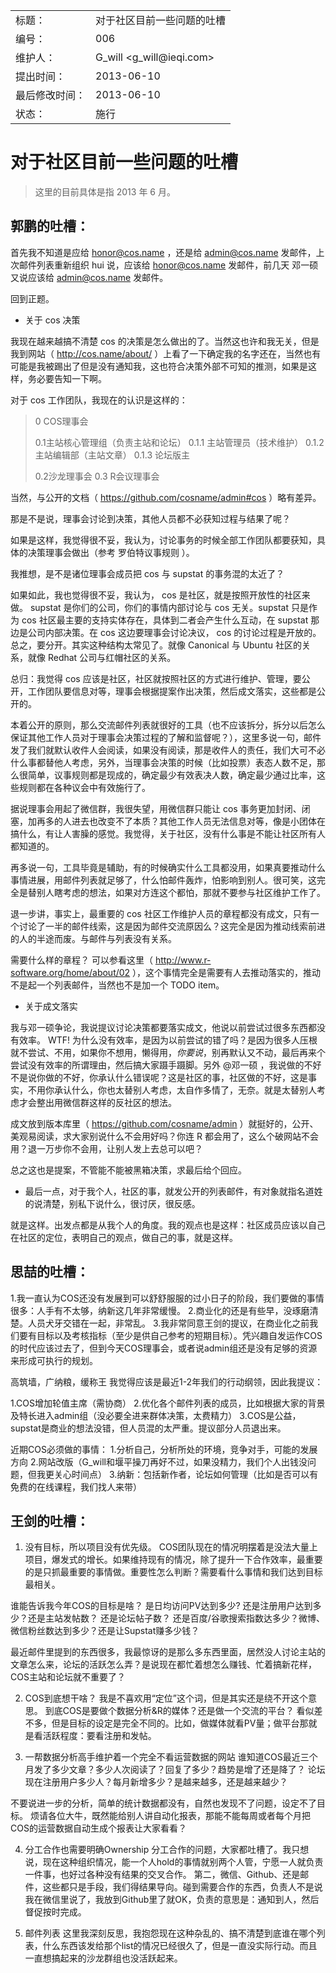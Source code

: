 <table>
    <tr>
        <td>标题：</td>
        <td>对于社区目前一些问题的吐槽</td>
    </tr>
    <tr>
        <td>编号：</td>
        <td>006</td>
    </tr>
    <tr>
        <td>维护人：</td>
        <td>G_will &lt;g_will@ieqi.com&gt;</td>
    </tr>
    <tr>
        <td>提出时间：</td>
        <td> 2013-06-10 </td>
    </tr>
    <tr>
        <td>最后修改时间：</td>
        <td> 2013-06-10 </td>
    </tr>
    <tr>
        <td>状态：</td>
        <td>施行</td>
    </tr> 
</table>

# 对于社区目前一些问题的吐槽

> 这里的目前具体是指 2013 年 6 月。

## 郭鹏的吐槽：

首先我不知道是应给 honor@cos.name ，还是给 admin@cos.name 发邮件，上次邮件列表重新组织 hui 说，应该给 honor@cos.name 发邮件，前几天 邓一硕 又说应该给 admin@cos.name 发邮件。

回到正题。

-  关于 cos 决策

我现在越来越搞不清楚 cos 的决策是怎么做出的了。当然这也许和我无关，但是我到网站（ http://cos.name/about/ ）上看了一下确定我的名字还在，当然也有可能是我被踢出了但是没有通知我，这也符合决策外部不可知的推测，如果是这样，务必要告知一下啊。

对于 cos 工作团队，我现在的认识是这样的：

>   0 COS理事会
>   
>   0.1主站核心管理组（负责主站和论坛）
>   0.1.1 主站管理员（技术维护）
>   0.1.2 主站编辑部（主站文章）
>   0.1.3 论坛版主
>
>   0.2沙龙理事会
>   0.3 R会议理事会

当然，与公开的文档（ https://github.com/cosname/admin#cos ）略有差异。

那是不是说，理事会讨论到决策，其他人员都不必获知过程与结果了呢？

如果是这样，我觉得很不妥，我认为，讨论事务的时候全部工作团队都要获知，具体的决策理事会做出（参考 罗伯特议事规则 ）。

我推想，是不是诸位理事会成员把 cos 与 supstat 的事务混的太近了？

如果如此，我也觉得很不妥，我认为， cos 是社区，就是按照开放性的社区来做。 supstat 是你们的公司，你们的事情内部讨论与 cos 无关。supstat 只是作为 cos 社区最主要的支持实体存在，具体到二者会产生什么互动，在 supstat 那边是公司内部决策。在 cos 这边要理事会讨论决议， cos 的讨论过程是开放的。总之，要分开。其实这种结构太常见了。就像 Canonical 与 Ubuntu 社区的关系，就像 Redhat 公司与红帽社区的关系。

总归：我觉得 cos 应该是社区，社区就按照社区的方式进行维护、管理，要公开，工作团队要信息对等，理事会根据提案作出决策，然后成文落实，这些都是公开的。

本着公开的原则，那么交流邮件列表就很好的工具（也不应该拆分，拆分以后怎么保证其他工作人员对于理事会决策过程的了解和监督呢？），这里多说一句，邮件发了我们就默认收件人会阅读，如果没有阅读，那是收件人的责任，我们大可不必什么事都替他人考虑，另外，当理事会决策的时候（比如投票）表态人数不足，那么很简单，议事规则都是现成的，确定最少有效表决人数，确定最少通过比率，这些规则都在各种议会中有效施行了。

据说理事会用起了微信群，我很失望，用微信群只能让 cos 事务更加封闭、闭塞，加再多的人进去也改变不了本质？其他工作人员无法信息对等，像是小团体在搞什么，有让人害臊的感觉。我觉得，关于社区，没有什么事是不能让社区所有人都知道的。

再多说一句，工具毕竟是辅助，有的时候确实什么工具都没用，如果真要推动什么事情进展，用邮件列表就足够了，什么怕邮件轰炸，怕影响到别人。很可笑，这完全是替别人瞎考虑的想法，如果对方连这个都怕，那就不要参与社区维护工作了。

退一步讲，事实上，最重要的 cos 社区工作维护人员的章程都没有成文，只有一个讨论了一半的邮件线索，这是因为邮件交流原因么？这完全是因为推动线索前进的人的半途而废。与邮件与列表没有关系。

需要什么样的章程？ 可以参看这里（ http://www.r-software.org/home/about/02 ），这个事情完全是需要有人去推动落实的，推动不是起一个列表邮件，当然也不是加一个 TODO item。

- 关于成文落实

我与邓一硕争论，我说提议讨论决策都要落实成文，他说以前尝试过很多东西都没有效率。
WTF! 为什么没有效率，是因为以前尝试的错了吗？是因为很多人压根就不尝试、不用，如果你不想用，懒得用，*你要说*，别再默认又不动，最后再来个尝试没有效率的所谓理由，然后搞大家蹑手蹑脚。另外 @邓一硕 ，我说做的不好不是说你做的不好，你承认什么错误呢？这是社区的事，社区做的不好，这是事实，不用你承认什么，你也太替别人考虑，太自作多情了，无奈。就是太替别人考虑才会整出用微信群这样的反社区的想法。

成文放到版本库里（ https://github.com/cosname/admin ）就挺好的，公开、美观易阅读，求大家别说什么不会用好吗？你连 R 都会用了，这么个破网站不会用？退一万步你不会用，让别人发上去总可以吧？

总之这也是提案，不管能不能被黑箱决策，求最后给个回应。

- 最后一点，对于我个人，社区的事，就发公开的列表邮件，有对象就指名道姓的说清楚，别私下说什么，很讨厌，很反感。


就是这样。出发点都是从我个人的角度。我的观点也是这样：社区成员应该以自己在社区的定位，表明自己的观点，做自己的事，就是这样。

## 思喆的吐槽：

1.我一直认为COS还没有发展到可以舒舒服服的过小日子的阶段，我们要做的事情很多：人手有不太够，纳新这几年非常缓慢。
2.商业化的还是有些早，没琢磨清楚。人员犬牙交错在一起，非常乱。
3.我非常同意王剑的提议，在商业化之前我们要有目标以及考核指标（至少是供自己参考的短期目标）。凭兴趣自发运作COS的时代应该过去了，但到今天COS理事会，或者说admin组还是没有足够的资源来形成可执行的规划。

高筑墙，广纳粮，缓称王 我觉得应该是最近1-2年我们的行动纲领，因此我提议：

1.COS增加轮值主席（需协商）
2.优化各个邮件列表的成员，比如根据大家的背景及特长进入admin组（没必要全进来群体决策，太费精力）
3.COS是公益，supstat是商业的想法没错，但人员混的太严重。提议部分人员退出来。

近期COS必须做的事情：
1.分析自己，分析所处的环境，竞争对手，可能的发展方向
2.网站改版（G_will和堰平操刀再好不过，如果没精力，我们个人出钱没问题，但我更关心时间点）
3.纳新：包括新作者，论坛如何管理（比如是否可以有免费的在线课程，我们找人来带）

## 王剑的吐槽：
1. 没有目标，所以项目没有优先级。
COS团队现在的情况明摆着是没法大量上项目，爆发式的增长。如果维持现有的情况，除了提升一下合作效率，最重要的是只抓最重要的事情做。重要性怎么判断？需要看什么事情和我们达到目标最相关。

谁能告诉我今年COS的目标是啥？ 是日均访问PV达到多少? 还是注册用户达到多少？还是主站发帖数？ 还是论坛帖子数？
还是百度/谷歌搜索指数达多少？微博、微信粉丝数达到多少？还是让Supstat赚多少钱？

最近邮件里提到的东西很多，我最惊讶的是那么多东西里面，居然没人讨论主站的文章怎么来，论坛的活跃怎么弄？是说现在都忙着想怎么赚钱、忙着搞新花样，COS主站和论坛就不重要了？

2. COS到底想干啥？
我是不喜欢用“定位”这个词，但是其实还是绕不开这个意思。 到底COS是要做个数据分析&R的媒体？还是做一个交流的平台？
看似差不多，但是目标的设定是完全不同的。比如，做媒体就看PV量；做平台那就是看活跃程度：要看注册和发帖。

3. 一帮数据分析高手维护着一个完全不看运营数据的网站
谁知道COS最近三个月发了多少文章？多少人次阅读了？回复了多少？趋势是增了还是降了？
论坛现在注册用户多少人？每月新增多少？是越来越多，还是越来越少？

不要说进一步的分析，简单的统计数据都没有，自然也发现不了问题，设定不了目标。
烦请各位大牛，既然能给别人讲自动化报表，那能不能每周或者每个月把COS的运营数据自动生成个报表让大家看看？

4. 分工合作也需要明确Ownership
分工合作的问题，大家都吐槽了。我只想说，现在这种组织情况，能一个人hold的事情就别两个人管，宁愿一人就负责一件事，也好过各种没有结果的交叉合作。
第二，微信、Github、还是邮件，这些都只是手段，我们得结果导向。碰到需要合作的东西，负责人不是说我在微信里说了，我放到Github里了就OK，负责的意思是：通知到人，然后督促按时完成。

5. 邮件列表
这里我深刻反思，我抱怨现在这种杂乱的、搞不清楚到底谁在哪个列表，什么东西该发给那个list的情况已经很久了，但是一直没实际行动。而且一直想搞起来的沙龙群组也没活跃起来。